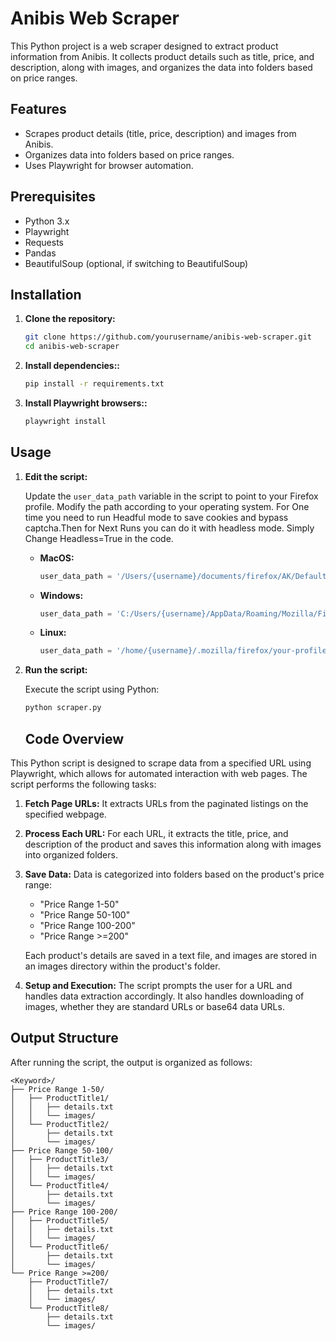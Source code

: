 # Anibis Web Scraper

This Python project is a web scraper designed to extract product information from Anibis. It collects product details such as title, price, and description, along with images, and organizes the data into folders based on price ranges.

## Features

- Scrapes product details (title, price, description) and images from Anibis.
- Organizes data into folders based on price ranges.
- Uses Playwright for browser automation.

## Prerequisites

- Python 3.x
- Playwright
- Requests
- Pandas
- BeautifulSoup (optional, if switching to BeautifulSoup)

## Installation

1. **Clone the repository:**

   ```bash
   git clone https://github.com/yourusername/anibis-web-scraper.git
   cd anibis-web-scraper


2. **Install dependencies::**
   
   ```bash
   pip install -r requirements.txt
   
3. **Install Playwright browsers::**

   ```bash
   playwright install

  ## Usage

1. **Edit the script:**

   Update the `user_data_path` variable in the script to point to your Firefox profile. Modify the path according to your operating system. For One time you need to run Headful mode to save cookies and bypass        captcha.Then for Next Runs you can do it with headless mode. Simply Change Headless=True in the code.

   - **MacOS:**
     ```python
     user_data_path = '/Users/{username}/documents/firefox/AK/Default2'
     ```

   - **Windows:**
     ```python
     user_data_path = 'C:/Users/{username}/AppData/Roaming/Mozilla/Firefox/Profiles/your-profile'
     ```

   - **Linux:**
     ```python
     user_data_path = '/home/{username}/.mozilla/firefox/your-profile'
     ```

2. **Run the script:**

   Execute the script using Python:

   ```bash
   python scraper.py
    ```

   ## Code Overview

This Python script is designed to scrape data from a specified URL using Playwright, which allows for automated interaction with web pages. The script performs the following tasks:

1. **Fetch Page URLs:** 
   It extracts URLs from the paginated listings on the specified webpage.

2. **Process Each URL:** 
   For each URL, it extracts the title, price, and description of the product and saves this information along with images into organized folders.

3. **Save Data:** 
   Data is categorized into folders based on the product's price range:
   - "Price Range 1-50"
   - "Price Range 50-100"
   - "Price Range 100-200"
   - "Price Range >=200"

   Each product's details are saved in a text file, and images are stored in an images directory within the product's folder.

4. **Setup and Execution:** 
   The script prompts the user for a URL and handles data extraction accordingly. It also handles downloading of images, whether they are standard URLs or base64 data URLs.

## Output Structure

After running the script, the output is organized as follows:

```plaintext
<Keyword>/
├── Price Range 1-50/
│   ├── ProductTitle1/
│   │   ├── details.txt
│   │   └── images/
│   └── ProductTitle2/
│       ├── details.txt
│       └── images/
├── Price Range 50-100/
│   ├── ProductTitle3/
│   │   ├── details.txt
│   │   └── images/
│   └── ProductTitle4/
│       ├── details.txt
│       └── images/
├── Price Range 100-200/
│   ├── ProductTitle5/
│   │   ├── details.txt
│   │   └── images/
│   └── ProductTitle6/
│       ├── details.txt
│       └── images/
└── Price Range >=200/
    ├── ProductTitle7/
    │   ├── details.txt
    │   └── images/
    └── ProductTitle8/
        ├── details.txt
        └── images/

